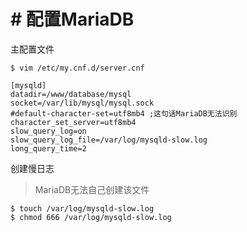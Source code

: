 # # 配置MariaDB

主配置文件
```
$ vim /etc/my.cnf.d/server.cnf
```

```
[mysqld]
datadir=/www/database/mysql
socket=/var/lib/mysql/mysql.sock
#default-character-set=utf8mb4 ;这句话MariaDB无法识别
character_set_server=utf8mb4
slow_query_log=on
slow_query_log_file=/var/log/mysqld-slow.log
long_query_time=2
```
创建慢日志
> MariaDB无法自己创建该文件

```
$ touch /var/log/mysqld-slow.log
$ chmod 666 /var/log/mysqld-slow.log
```

